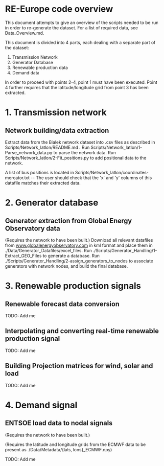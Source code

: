 # RE-Europe code overview

This document attempts to give an overview of the scripts needed to be run in order to re-generate the dataset.
For a list of required data, see Data\_Overview.md.

This document is divided into 4 parts, each dealing with a separate part of the dataset:

1. Transmission Network
2. Generator Database
3. Renewable production data
4. Demand data

In order to proceed with points 2-4, point 1 must have been executed.
Point 4 further requires that the latitude/longitude grid from point 3 has been extracted.

# 1. Transmission network

## Network building/data extraction

Extract data from the Bialek network dataset into .csv files as described in Scripts/Network\_latlon/README.md .
Run Scripts/Network\_latlon/1-Parse\_network\_data.py to parse the network data.
Run Scripts/Network\_latlon/2-Fit\_positions.py to add positional data to the network.

A list of bus positions is located in Scripts/Network_latlon/coordinates-mercator.txt -- The user should check that the 'x' and 'y' columns of this datafile matches their extracted data.

# 2. Generator database

## Generator extraction from Global Energy Observatory data

(Requires the network to have been built.)
Download all relevant datafiles from www.globalenergyobservatory.com in kml format and place them in ./Data/Generator_Datafiles/excel_files.
Run ./Scripts/Generator_Handling/1-Extract_GEO_Files to generate a database.
Run ./Scripts/Generator_Handling/2-assign_generators_to_nodes to associate generators with network nodes, and build the final database.

# 3. Renewable production signals

## Renewable forecast data conversion

TODO: Add me

## Interpolating and converting real-time renewable production signal

TODO: Add me

## Building Projection matrices for wind, solar and load

TODO: Add me

# 4. Demand signal

## ENTSOE load data to nodal signals

(Requires the network to have been built.)

(Requires the latitude and longitude grids from the ECMWF data to be present as ./Data/Metadata/{lats, lons}\_ECMWF.npy)


TODO: Add me
